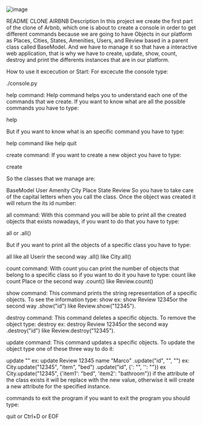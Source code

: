 ![image](https://github.com/davidgregs87/AirBnB_clone/assets/108700012/c83b2dab-ce26-4f6b-92fc-d20513970870)


README CLONE AIRBNB
Description
In this project we create the first part of the clone of Arbnb, which one is about to create a console in order to get different commands because we are going to have Objects in our platform as Places, Cities, States, Amenities, Users, and Review based in a parent class called BaseModel. And we have to manage it so that have a interactive web application, that is why we have to create, update, show, count, destroy and print the differents instances that are in our platform.

How to use it
excecution or Start: For excecute the console type:

./console.py

help command: Help command helps you to understand each one of the commands that we create. If you want to know what are all the possible commands you have to type:

help

But if you want to know what is an specific command you have to type:

help command like help quit

create command: If you want to create a new object you have to type:

create <object class>

So the classes that we manage are:

BaseModel
User
Amenity
City
Place
State
Review
So you have to take care of the capital letters when you call the class. Once the object was created it will return the its id number:

all command: With this command you will be able to print all the created objects that exists nowadays, if you want to do that you have to type:

all or .all()

But if you want to print all the objects of a specific class you have to type:

all <class name> like all Userir the second way <class name>.all() like City.all()

count command: With count you can print the number of objects that belong to a specific class so if you want to do it you have to type:
count <class name> like count Place or the second way <class name>.count() like Review.count()

show command: This command prints the string representation of a specific objects. To see the information type: show <class name> <id> ex: show Review 12345or the second way <class name>.show("id") like Review.show("12345").

destroy command: This command deletes a specific objects. To remove the object type: destroy <class name> <id> ex: destroy Review 12345or the second way <class name>.destroy("id") like Review.destroy("12345").

update command: This command updates a specific objects. To update the object type one of these three way to do it:

update <class name> <id> <name> "<value>" ex: update Review 12345 name "Marco"
<class name>.update("id", "<name>", "<value>") ex: City.update("12345", "item", "bed")
<class name>.update("id", {'<name1>: "<value1>", '<name2>': "<value2>"}) ex City.update("12345", {'item1': "bed", 'item2': "bathroom"})
if the attribute of the class exists it will be replace with the new value, otherwise it will create a new attribute for the specified instance.

commands to exit the program if you want to exit the program you should type:

quit or Ctrl+D or EOF
